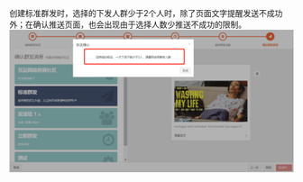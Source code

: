 创建标准群发时，选择的下发人群少于2个人时，除了页面文字提醒发送不成功外；在确认推送页面，也会出现由于选择人数少推送不成功的限制。![](/assets/1516084315%281%29.png)

